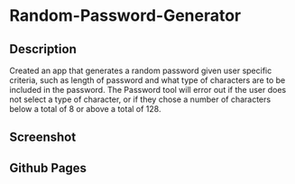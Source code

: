# Random-Password-Generator

## Description 
Created an app that generates a random password given user specific criteria, such as length of password and what type of characters are to be included in the password. The Password tool will error out if the user does not select a type of character, or if they chose a number of characters below a total of 8 or above a total of 128. 

## Screenshot


## Github Pages